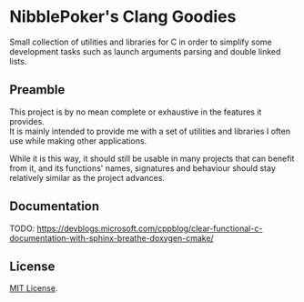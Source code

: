 # NibblePoker's Clang Goodies
Small collection of utilities and libraries for C in order to simplify some development tasks such as launch arguments
parsing and double linked lists.

## Preamble
This project is by no mean complete or exhaustive in the features it provides.<br>
It is mainly intended to provide me with a set of utilities and libraries I often use while making other applications.

While it is this way, it should still be usable in many projects that can benefit from it, and its functions' names,
signatures and behaviour should stay relatively similar as the project advances.

## Documentation
TODO: https://devblogs.microsoft.com/cppblog/clear-functional-c-documentation-with-sphinx-breathe-doxygen-cmake/

## License
[MIT License](LICENSE).
